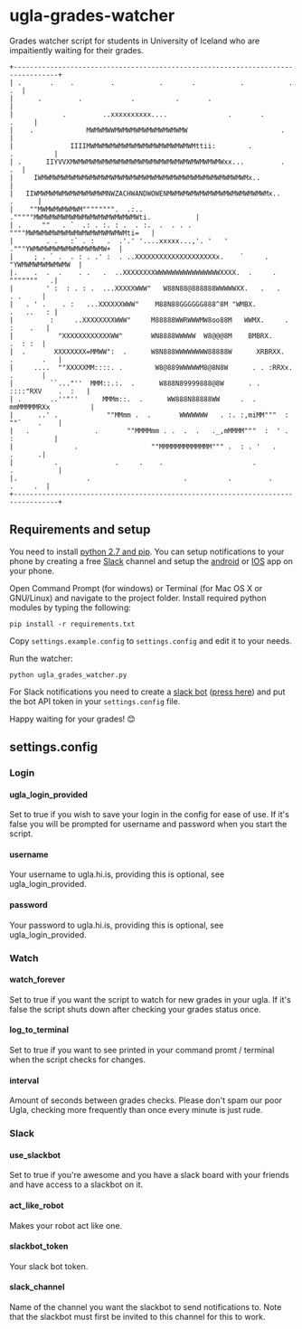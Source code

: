 # ugla-grades-watcher
Grades watcher script for students in University of Iceland who are impaitiently waiting for their grades.

	+---------------------------------------------------------------------------------+
	| .       .    .         .           .       .           .           .         .  |
	|      .         .            .          .       .                                |
	|            .         ..xxxxxxxxxx....               .       .             .     |
	|    .             MWMWMWWMWMWMWMWMWMWMWMWMW                       .              |
	|              IIIIMWMWMWMWMWMWMWMWMWMWMWMWMWMttii:        .           .          |
	| .      IIYVVXMWMWMWMWMWMWMWMWMWMWMWMWMWMWMWMWMWMWMWxx...         .           .  |
	|     IWMWMWMWMWMWMWMWMWMWMWMWMWMWMWMWMWMWMWMWMWMWMWMWMWMWMx..                    |
	|   IIWMWMWMWMWMWMWMWMWMNWZACHWANDWOWENMWMWMWMWMWMWMWMWMWMWMWMWMx..        .      |
	|    ""MWMWMWMWMWM"""""""".  .:..   ."""""MWMWMWMWMWMWMWMWMWMWMWMWMWti.           |
	| .     ""   . `  .: . :. : .  . :.  .  . . .  """"MWMWMWMWMWMWMWMWMWMWMWMWMti=   |
	|        . .   :` . :   .  .'.' '....xxxxx...,'. '   ' ."""YWMWMWMWMWMWMWMWMWMW+  |
	|     ; . ` .  . : . .' :  . ..XXXXXXXXXXXXXXXXXXXXx.    `     . "YWMWMWMWMWMWMW  |
	|.    .  .  .    . .   .  ..XXXXXXXXWWWWWWWWWWWWWWWWXXXX.  .     .     """""""   .|
	|        ' :  : . : .  ...XXXXXWWW"   W88N88@888888WWWWWXX.   .   .       . .     |
	|   . ' .    . :   ...XXXXXXWWW"    M88N88GGGGGG888^8M "WMBX.          .   ..   : |
	|         :     ..XXXXXXXXWWW"     M88888WWRWWWMW8oo88M   WWMX.     .    :    .   |
	|           "XXXXXXXXXXXXWW"       WN8888WWWWW  W8@@@8M    BMBRX.         .  : :  |
	|  .       XXXXXXXX=MMWW":  .      W8N888WWWWWWWW88888W      XRBRXX.  .       .   |
	|     ....  ""XXXXXMM::::. .        W8@889WWWWWM8@8N8W      . . :RRXx.    .       |
	|         ``..."''  MMM::.:.  .      W888N89999888@8W      . . ::::"RXV    .  :   |
	| .       ..''"''      MMMm::.  .      WW888N88888WW     .  . mmMMMMMRXx          |
	|      ..' .            ""MMmm .  .       WWWWWWW   . :. :,miMM"""  : ""`    .    |
	|   .                .       ""MMMMmm . .  .  .   ._,mMMMM"""  :  ' .  :          |
	|               .                  ""MMMMMMMMMMMMM""" .  : . '   .        .      .|
	|          .              .     .    .                      .         .           |
	|.                 .                       .          .         .        .     .  |
	+---------------------------------------------------------------------------------+

## Requirements and setup
You need to install [python 2.7 and pip](http://docs.python-guide.org/en/latest/starting/install/win/). You can setup notifications to your phone by creating a free [Slack](https://slack.com/) channel and setup the [android](https://play.google.com/store/apps/details?id=com.Slack&hl=en) or [IOS](https://itunes.apple.com/us/app/slack/id803453959) app on your phone.

Open Command Prompt (for windows) or Terminal (for Mac OS X or GNU/Linux) and navigate to the project folder. Install required python modules by typing the following:

	pip install -r requirements.txt

Copy `settings.example.config` to `settings.config` and edit it to your needs.

Run the watcher:

	python ugla_grades_watcher.py

For Slack notifications you need to create a [slack bot](https://api.slack.com/bot-users) ([press here](https://my.slack.com/services/new/bot)) and put the bot API token in your `settings.config` file.

Happy waiting for your grades! :blush:

## settings.config

### Login

#### ugla_login_provided
Set to true if you wish to save your login in the config for ease of use. If it's false you will be prompted for username and password when you start the script.

#### username
Your username to ugla.hi.is, providing this is optional, see ugla_login_provided.

#### password
Your password to ugla.hi.is, providing this is optional, see ugla_login_provided.

### Watch

#### watch_forever
Set to true if you want the script to watch for new grades in your ugla. If it's false the script shuts down after checking your grades status once.

#### log_to_terminal
Set to true if you want to see printed in your command promt / terminal when the script checks for changes.

#### interval
Amount of seconds between grades checks. Please don't spam our poor Ugla, checking more frequently than once every minute is just rude.

### Slack

#### use_slackbot
Set to true if you're awesome and you have a slack board with your friends and have access to a slackbot on it.

#### act_like_robot
Makes your robot act like one.

#### slackbot_token
Your slack bot token.

#### slack_channel
Name of the channel you want the slackbot to send notifications to. Note that the slackbot must first be invited to this channel for this to work.
